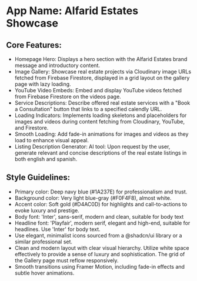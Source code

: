 # **App Name**: Alfarid Estates Showcase

## Core Features:

- Homepage Hero: Displays a hero section with the Alfarid Estates brand message and introductory content.
- Image Gallery: Showcase real estate projects via Cloudinary image URLs fetched from Firebase Firestore, displayed in a grid layout on the gallery page with lazy loading.
- YouTube Video Embeds: Embed and display YouTube videos fetched from Firebase Firestore on the videos page.
- Service Descriptions: Describe offered real estate services with a "Book a Consultation" button that links to a specified calendly URL.
- Loading Indicators: Implements loading skeletons and placeholders for images and videos during content fetching from Cloudinary, YouTube, and Firestore.
- Smooth Loading: Add fade-in animations for images and videos as they load to enhance visual appeal.
- Listing Description Generator: AI tool: Upon request by the user, generate relevant and concise descriptions of the real estate listings in both english and spanish.

## Style Guidelines:

- Primary color: Deep navy blue (#1A237E) for professionalism and trust.
- Background color: Very light blue-gray (#F0F4F8), almost white.
- Accent color: Soft gold (#D4AC0D) for highlights and call-to-actions to evoke luxury and prestige.
- Body font: 'Inter', sans-serif, modern and clean, suitable for body text
- Headline font: 'Playfair', modern serif, elegant and high-end, suitable for headlines.  Use 'Inter' for body text.
- Use elegant, minimalist icons sourced from a @shadcn/ui library or a similar professional set.
- Clean and modern layout with clear visual hierarchy. Utilize white space effectively to provide a sense of luxury and sophistication. The grid of the Gallery page must reflow responsively.
- Smooth transitions using Framer Motion, including fade-in effects and subtle hover animations.